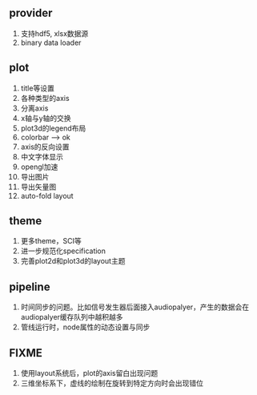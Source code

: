## provider
1. 支持hdf5, xlsx数据源
2. binary data loader

## plot
1. title等设置
2. 各种类型的axis
3. 分离axis
4. x轴与y轴的交换
5. plot3d的legend布局
6. colorbar --> ok
7. axis的反向设置
8. 中文字体显示
9. opengl加速
10. 导出图片
11. 导出矢量图
12. auto-fold layout

## theme
1. 更多theme，SCI等
2. 进一步规范化specification
3. 完善plot2d和plot3d的layout主题

## pipeline
1. 时间同步的问题。比如信号发生器后面接入audiopalyer，产生的数据会在audiopalyer缓存队列中越积越多
2. 管线运行时，node属性的动态设置与同步

## FIXME
1. 使用layout系统后，plot的axis留白出现问题
2. 三维坐标系下，虚线的绘制在旋转到特定方向时会出现错位

